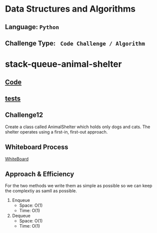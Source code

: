 # Data Structures and Algorithms

## Language: `Python`
## Challenge Type: ` Code Challenge / Algorithm`


# stack-queue-animal-shelter
## [Code](https://github.com/mohammad-alshish/data-structures-and-algorithms/blob/main/stack_queue_animal_shelter/stack_queue_animal_shelter.py)
## [tests](https://github.com/mohammad-alshish/data-structures-and-algorithms/blob/main/tests/test_stack_queue_animal_shelter.py)

## Challenge12

Create a class called AnimalShelter which holds only dogs and cats.
The shelter operates using a first-in, first-out approach.


## Whiteboard Process
[WhiteBoard](CC12.jpg)

## Approach & Efficiency
For the two methods we write them as simple as possible so we can keep the complextiy as samll as possible.
1. Enqueue
    - Space: O(1)
    - Time: O(1)
2. Dequeue
    - Space: O(1)
    - Time: O(1)